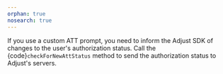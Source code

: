 ```yaml
---
orphan: true
nosearch: true
---
```


If you use a custom ATT prompt, you need to inform the Adjust SDK of changes to the user's authorization status. Call the {code}`checkForNewAttStatus` method to send the authorization status to Adjust's servers.
